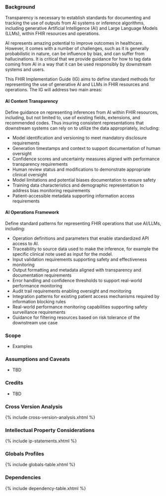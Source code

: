 
### Background

Transparency is necessary to establish standards for documenting and tracking the use of outputs from AI systems or inference algorithms, including generative Artificial Intelligence (AI) and Large Language Models (LLMs), within FHIR resources and operations.

AI represents amazing potential to improve outcomes in healthcare. However, it comes with a number of challenges, such as it is generally probabilistic in nature, can be influence by bias, and can suffer from hallucinations. It is critical that we provide guidance for how to tag data coming from AI in a way that it can be used responsibly by downstream systems and users.

This FHIR Implementation Guide (IG) aims to define standard methods for representing the use of generative AI and LLMs in FHIR resources and operations. The IG will address two main areas:

#### AI Content Transparency

Define guidance on representing inferences from AI within FHIR resources, including, but not limited to, use of existing fields, extensions, and recommended codes. Thus insuring consistent representations that downstream systems can rely on to utilize the data appropriately, including:

* Model identification and versioning to meet mandatory disclosure requirements
* Generation timestamps and context to support documentation of human oversight
* Confidence scores and uncertainty measures aligned with performance transparency requirements
* Human review status and modifications to demonstrate appropriate clinical oversight
* Model limitations and potential biases documentation to ensure safety
* Training data characteristics and demographic representation to address bias monitoring requirements
* Patient-accessible metadata supporting information access requirements

#### AI Operations Framework

Define standard patterns for representing FHIR operations that use AI/LLMs, including:

* Operation definitions and parameters that enable standardized API access to AI. 
* Traceability to source data used to make the inference, for example the specific clinical note used as input for the model.
* Input validation requirements supporting safety and effectiveness monitoring
* Output formatting and metadata aligned with transparency and documentation requirements
* Error handling and confidence thresholds to support real-world performance monitoring
* Audit trail requirements enabling oversight and monitoring
* Integration patterns for existing patient access mechanisms required by information blocking rules
* Real-world performance monitoring capabilities supporting safety surveillance requirements
* Guidance for filtering resources based on risk tolerance of the downstream use case


### Scope

* Examples

### Assumptions and Caveats

* TBD

### Credits

* TBD

### Cross Version Analysis

{% include cross-version-analysis.xhtml %}

### Intellectual Property Considerations

{% include ip-statements.xhtml %}

### Globals Profiles

{% include globals-table.xhtml %}

### Dependencies

{% include dependency-table.xhtml %}